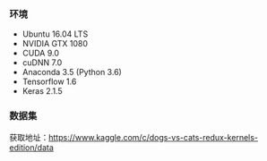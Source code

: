 ### 环境
+ Ubuntu 16.04 LTS
+ NVIDIA GTX 1080
+ CUDA 9.0
+ cuDNN 7.0
+ Anaconda 3.5 (Python 3.6)
+ Tensorflow 1.6
+ Keras 2.1.5

### 数据集

获取地址：https://www.kaggle.com/c/dogs-vs-cats-redux-kernels-edition/data
